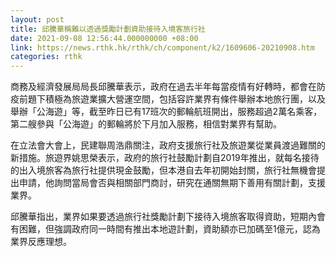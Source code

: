 ```yaml
---
layout: post
title: 邱騰華稱難以透過獎勵計劃資助接待入境客旅行社
date: 2021-09-08 12:56:44.000000000 +08:00
link: https://news.rthk.hk/rthk/ch/component/k2/1609606-20210908.htm
categories: rthk
---
```


商務及經濟發展局局長邱騰華表示，政府在過去半年每當疫情有好轉時，都會在防疫前題下積極為旅遊業擴大營運空間，包括容許業界有條件舉辦本地旅行團，以及舉辦「公海遊」等，截至昨日已有17班次的郵輪航班開出，服務超過2萬名乘客，第二艘參與「公海遊」的郵輪將於下月加入服務，相信對業界有幫助。

在立法會大會上，民建聯周浩鼎關注，政府支援旅行社及旅遊業從業員渡過難關的新措施。旅遊界姚思榮表示，政府的旅行社鼓勵計劃自2019年推出，就每名接待的出入境旅客為旅行社提供現金鼓勵，但本港自去年初開始封關，旅行社無機會提出申請，他詢問當局會否與相關部門商討，研究在通關無期下善用有關計劃，支援業界。

邱騰華指出，業界如果要透過旅行社獎勵計劃下接待入境旅客取得資助，短期內會有困難，但強調政府同一時間有推出本地遊計劃，資助額亦已加碼至1億元，認為業界反應理想。
